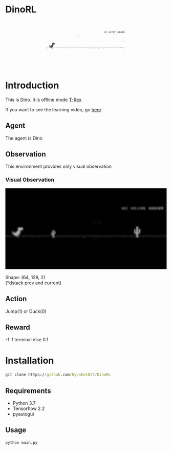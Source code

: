# DinoRL

<p align="center">
    <img src="./resrc/Dino.gif" width=50%>
</p>

# Introduction
This is Dino. It is offline mode [T-Rex](https://github.com/hyunho1027/T-RexRL)

If you want to see the learning video, go [here](https://youtu.be/ioUfe4YLe_c)

## Agent
The agent is Dino

## Observation
This environment provides only visual observation

### Visual Observation
<img src="./resrc/capture_screen.png" width=512>

Shape: (64, 128, 2)  
(*dstack prev and current)

## Action
Jump(1) or Duck(0)

## Reward
-1 if terminal else 0.1

# Installation
```cmd
git clone https://github.com/hyunho1027/DinoRL
```

## Requirements
- Python 3.7
- Tensorflow 2.2
- pyautogui

## Usage
```cmd
python main.py
```



